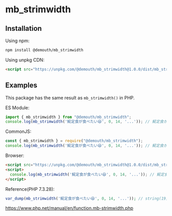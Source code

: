 # mb_strimwidth


## Installation

Using npm:
```sh
npm install @demouth/mb_strimwidth
```

Using unpkg CDN:
```html
<script src="https://unpkg.com/@demouth/mb_strimwidth@1.0.0/dist/mb_strimwidth.min.js"></script>
```


## Examples

This package has the same result as `mb_strimwidth()` in PHP.

ES Module:
```js
import { mb_strimwidth } from "@demouth/mb_strimwidth";
console.log(mb_strimwidth('𩸽定食が食べたい😆', 0, 14, '...')); // 𩸽定食が食...
```

CommonJS:
```js
const { mb_strimwidth } = require("@demouth/mb_strimwidth");
console.log(mb_strimwidth('𩸽定食が食べたい😆', 0, 14, '...')); // 𩸽定食が食...
```

Browser:
```html
<script src="https://unpkg.com/@demouth/mb_strimwidth@1.0.0/dist/mb_strimwidth.min.js"></script>
<script>
  console.log(mb_strimwidth('𩸽定食が食べたい😆', 0, 14, '...')); // 𩸽定食が食...
</script>
```

Reference(PHP 7.3.28):
```php
var_dump(mb_strimwidth('𩸽定食が食べたい😆', 0, 14, '...')); // string(19) "𩸽定食が食..."
```

https://www.php.net/manual/en/function.mb-strimwidth.php
